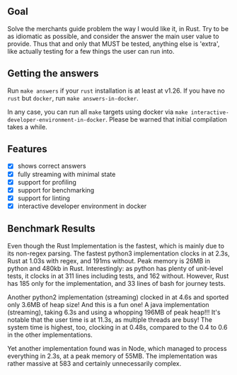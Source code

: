 ## Goal

Solve the merchants guide problem the way I would like it, in Rust.
Try to be as idiomatic as possible, and consider the answer the main user
value to provide. Thus that and only that MUST be tested, anything else 
is 'extra', like actually testing for a few things the user can run into.

## Getting the answers

Run `make answers` if your `rust` installation is at least at v1.26.
If you have no `rust` but `docker`, run `make answers-in-docker`.

In any case, you can run all `make` targets using docker via `make interactive-developer-environment-in-docker`.
Please be warned that initial compilation takes a while.

## Features

* [x] shows correct answers
* [x] fully streaming with minimal state
* [x] support for profiling
* [x] support for benchmarking
* [x] support for linting
* [x] interactive developer environment in docker

## Benchmark Results

Even though the Rust Implementation is the fastest, which is mainly due to its non-regex parsing.
The fastest python3 implementation clocks in at 2.3s, Rust at 1.03s with regex, and 191ms without.
Peak memory is 26MB in python and 480kb in Rust.
Interestingly: as python has plenty of unit-level tests, it clocks in at 311 lines including tests,
and 162 without. However, Rust has 185 only for the implementation, and 33 lines of bash for journey tests.

Another python2 implementation (streaming) clocked in at 4.6s and sported only 3.6MB of heap size!
And this is a fun one! A java implementation (streaming), taking 6.3s and using a whopping 196MB of peak heap!!! It's notable that the user time
is at 11.3s, as multiple threads are busy! The system time is highest, too, clocking in at 0.48s, compared to the 0.4 to 0.6 in the other
implementations.

Yet another implementation found was in Node, which managed to process everything in 2.3s, at a peak memory of
55MB. The implementation was rather massive at 583 and certainly unnecessarily complex.
